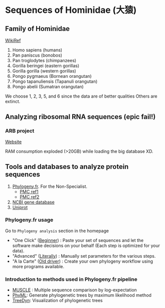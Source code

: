 # Sequences of Hominidae (大猿)

## Family of Hominidae

[WikiRef](https://en.wikipedia.org/wiki/Hominidae)

1. Homo sapiens (humans)
2. Pan paniscus (bonobos)
3. Pan troglodytes (chimpanzees)
4. Gorilla beringei (eastern gorillas)
5. Gorilla gorilla (western gorillas)
6. Pongo pygmaeus (Bornean orangutan)
7. Pongo tapanuliensis (Tapanuli orangutan)
8. Pongo abelii (Sumatran orangutan)

We choose 1, 2, 3, 5, and 6 since the data are of better qualities
Others are extinct.

## Analyzing ribosomal RNA sequences (epic fail!)

### ARB project

[Website](https://www.arb-silva.de/)

RAM consumption exploded (>20GB) while loading the big database XD.

## Tools and databases to analyze protein sequences

1. [Phylogeny.fr](http://www.phylogeny.fr/). For the Non-Specialist.
    - [PMC ref1](https://www.ncbi.nlm.nih.gov/pmc/articles/PMC2447785/)
    - [PMC ref2](https://www.ncbi.nlm.nih.gov/pmc/articles/PMC2821324/)
2. [NCBI gene database](https://www.ncbi.nlm.nih.gov/gene?Db=gene)
3. [Uniprot](https://www.uniprot.org)

### Phylogeny.fr usage

Go to `Phylogeny analysis` section in the homepage

- "One Click" ([Beginner](http://www.phylogeny.fr/simple_phylogeny.cgi)) :
    Paste your set of sequences and let the software make decisions on your behalf (Each step is optimized for your data).
- "Advanced" ([Literally](http://www.phylogeny.fr/advanced.cgi)) :
    Manually set parameters for the various steps.
- "A la Carte" ([Old driver](http://www.phylogeny.fr/alacarte.cgi)) :
    Create your own phylogeny workflow using more programs available.

### Introduction to methods used in Phylogeny.fr pipeline

- [MUSCLE](http://www.drive5.com/muscle/muscle.html) : Multiple sequence comparison by log-expectation
- [PhyML](http://www.atgc-montpellier.fr/phyml/usersguide.php?type=command): Generate phylogenetic trees by maximum likelihood method
- [TreeDyn](http://www.treedyn.org/): Visualization of phylogenetic trees
